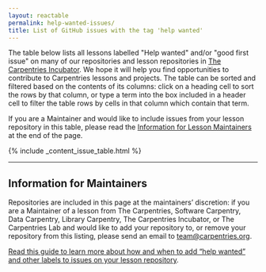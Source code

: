 ```yaml
---
layout: reactable
permalink: help-wanted-issues/
title: List of GitHub issues with the tag 'help wanted'
---
```


The table below lists all lessons labelled "Help wanted" and/or
"good first issue" on many of our repositories and lesson repositories
in [The Carpentries Incubator](https://carpentries-incubator.org/).
We hope it will help you find opportunities to contribute to Carpentries
lessons and projects.
The table can be sorted and filtered based on the contents of its columns:
click on a heading cell to sort the rows by that column,
or type a term into the box included in a header cell to filter the table rows by
cells in that column which contain that term.

If you are a Maintainer and would like to include issues
from your lesson repository in this table,
please read the
[Information for Lesson Maintainers](#information-for-lesson-maintainers)
at the end of the page.

{% include _content_issue_table.html %}

---

## Information for Maintainers

Repositories are included in this page at the maintainers’ discretion:
if you are a Maintainer of a lesson from
The Carpentries,
Software Carpentry,
Data Carpentry,
Library Carpentry,
The Carpentries Incubator,
or The Carpentries Lab
and would like to add your repository to,
or remove your repository from this listing,
please send an email to [team@carpentries.org](mailto:team@carpentries.org).

[Read this guide to learn more about how and when to add “help wanted” and other labels to issues on your lesson repository](https://docs.carpentries.org/topic_folders/maintainers/github_labels.html).
